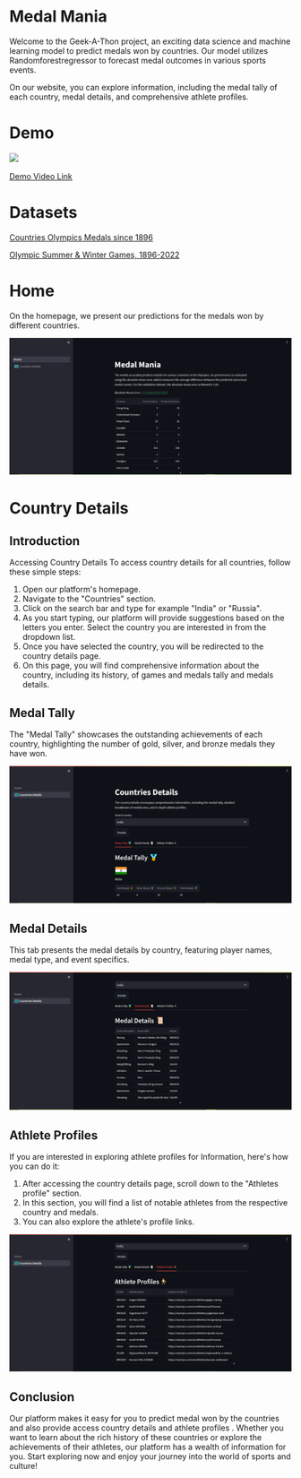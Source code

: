 # Medal Mania

Welcome to the Geek-A-Thon project, an exciting data science and machine learning model to predict medals won by countries. Our model utilizes Randomforestregressor to forecast medal outcomes in various sports events.

On our website, you can explore information, including the medal tally of each country, medal details, and comprehensive athlete profiles.


# Demo
![](https://media.giphy.com/media/v1.Y2lkPTc5MGI3NjExc3MwMmthdGRrOHZsenlucGJkYnVrdzc1cXZycHpwdjd0Z250N2V6biZlcD12MV9pbnRlcm5hbF9naWZfYnlfaWQmY3Q9Zw/YJ4mIJion8YFNYpHvY/giphy.gif)

[Demo Video Link](https://www.youtube.com/watch?v=MRJagFHLaqc)

# Datasets 
[Countries Olympics Medals since 1896](https://www.kaggle.com/datasets/surajjha101/countries-olympics-medals-since-1896)

[Olympic Summer & Winter Games, 1896-2022](https://www.kaggle.com/datasets/piterfm/olympic-games-medals-19862018)
# Home
On the homepage, we present our predictions for the medals won by different countries.

![](https://github.com/Sid672/MedalMania/blob/master/images/home.png)
# Country Details
## Introduction
Accessing Country Details
To access country details for all countries, follow these simple steps:
1. Open our platform's homepage.
2. Navigate to the "Countries" section.
3. Click on the search bar and type for example "India" or "Russia".
4. As you start typing, our platform will provide suggestions based on the letters you enter. Select the country you are interested in from the dropdown list.
5. Once you have selected the country, you will be redirected to the country details page.
6. On this page, you will find comprehensive information about the country, including its history, of games and medals tally and medals details.
## Medal Tally 
The "Medal Tally" showcases the outstanding achievements of each country, highlighting the number of gold, silver, and bronze medals they have won.

![](https://github.com/Sid672/MedalMania/blob/master/images/medalTally.png)
## Medal Details
 This tab presents the medal details by country, featuring player names, medal type, and event specifics.  

![](https://github.com/Sid672/MedalMania/blob/master/images/medalDetails.png)
## Athlete Profiles
If you are interested in exploring athlete profiles for Information, here's how you can do it:
1. After accessing the country details page, scroll down to the "Athletes profile" section.
2. In this section, you will find a list of notable athletes from the respective country and medals.
3. You can also explore the athlete's profile links.
   
![](https://github.com/Sid672/MedalMania/blob/master/images/AthleteProfile.png)

## Conclusion
Our platform makes it easy for you to predict medal won by the countries and also provide access country details and athlete profiles . Whether you want to learn about the rich history of these countries or explore the achievements of their athletes, our platform has a wealth of information for you. Start exploring now and enjoy your journey into the world of sports and culture!



